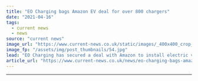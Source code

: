 ```yaml
---
title: "EO Charging bags Amazon EV deal for over 800 chargers"
date: "2021-04-16"
tags: 
  - current news
  - news
source: "current news"
image_url: "https://www.current-news.co.uk/static/images/_400x400_crop_center-center/charlie-jardine-image-EO-Charging.jpg"
image_fp: "/assets/img/post_thumbnails/54.jpg"
lead: "​EO Charging has secured a deal with Amazon to install electric vehicle (EV) chargers in support of its fleet electrification, with over 800 rolled out so far. ​"
article_url: "https://www.current-news.co.uk/news/eo-charging-bags-amazon-ev-deal-for-over-800-chargers?utm_source=rss-feeds&utm_medium=rss&utm_campaign=rss"
---
```


---
